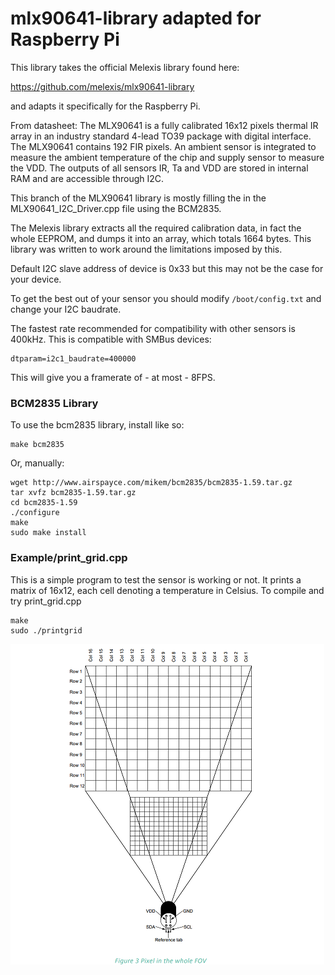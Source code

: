 # mlx90641-library adapted for Raspberry Pi

This library takes the official Melexis library found here:

https://github.com/melexis/mlx90641-library

and adapts it specifically for the Raspberry Pi. 

From datasheet:
The MLX90641 is a fully calibrated 16x12 pixels
thermal IR array in an industry standard 4-lead
TO39 package with digital interface.
The MLX90641 contains 192 FIR pixels. An
ambient sensor is integrated to measure the
ambient temperature of the chip and supply
sensor to measure the VDD. The outputs of all
sensors IR, Ta and VDD are stored in internal RAM
and are accessible through I2C.

This branch of the MLX90641 library is mostly filling the in the 
MLX90641_I2C_Driver.cpp file using the BCM2835.

The Melexis library extracts all the required calibration data, in fact 
the whole EEPROM, and dumps it into an array, which totals 1664 bytes. 
This library was written to work around the limitations imposed by this.

Default I2C slave address of device is 0x33 but this may not be the case 
for your device.

To get the best out of your sensor you should modify `/boot/config.txt` and change your I2C baudrate.

The fastest rate recommended for compatibility with other sensors is 400kHz. This is compatible with SMBus devices:

```text
dtparam=i2c1_baudrate=400000
```

This will give you a framerate of - at most - 8FPS.

### BCM2835 Library 
To use the bcm2835 library, install like so:

```text
make bcm2835
```

Or, manually:
```text
wget http://www.airspayce.com/mikem/bcm2835/bcm2835-1.59.tar.gz
tar xvfz bcm2835-1.59.tar.gz
cd bcm2835-1.59
./configure
make
sudo make install
```
### Example/print_grid.cpp
This is a simple program to test the sensor is working or not.
It prints a matrix of 16x12, each cell denoting a temperature in Celsius.
To compile and try print_grid.cpp
```text
make 
sudo ./printgrid
```
![Field Of View](https://github.com/Arthav24/MLX90641/blob/master/fov.png)
